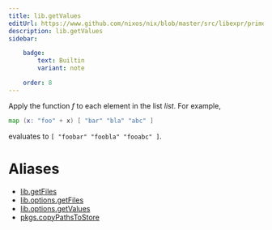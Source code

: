 ```yaml
---
title: lib.getValues
editUrl: https://www.github.com/nixos/nix/blob/master/src/libexpr/primops.cc
description: lib.getValues
sidebar:

    badge:
        text: Builtin
        variant: note

    order: 8
---
```


Apply the function *f* to each element in the list *list*. For
example,

```nix
map (x: "foo" + x) [ "bar" "bla" "abc" ]
```

evaluates to `[ "foobar" "foobla" "fooabc" ]`.


# Aliases

- [lib.getFiles](/nix-doc-comments/reference/lib/lib-getFiles)
- [lib.options.getFiles](/nix-doc-comments/reference/lib/options/lib-options-getFiles)
- [lib.options.getValues](/nix-doc-comments/reference/lib/options/lib-options-getValues)
- [pkgs.copyPathsToStore](/nix-doc-comments/reference/pkgs/pkgs-copyPathsToStore)


